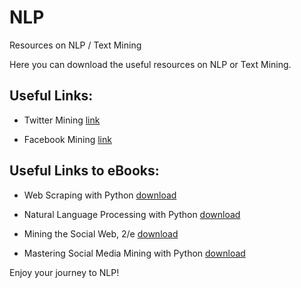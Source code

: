 # NLP
Resources on NLP / Text Mining

Here you can download the useful resources on NLP or Text Mining.

## Useful Links:

* Twitter Mining [link](https://marcobonzanini.com/2015/03/02/mining-twitter-data-with-python-part-1/)

* Facebook Mining [link](https://towardsdatascience.com/how-to-use-facebook-graph-api-and-extract-data-using-python-1839e19d6999)


## Useful Links to eBooks:

* Web Scraping with Python [download](https://yanfei.site/docs/dpsa/references/PyWebScrapingBook.pdf)

* Natural Language Processing with Python [download](http://www.datascienceassn.org/sites/default/files/Natural%20Language%20Processing%20with%20Python.pdf)

* Mining the Social Web, 2/e [download](https://www.webpages.uidaho.edu/~stevel/504/Mining-the-Social-Web-2nd-Edition.pdf)

* Mastering Social Media Mining with Python [download](https://github.com/zll17/syncrepo/blob/master/Mastering%20Social%20Media%20Mining%20with%20Python.pdf)
 

Enjoy your journey to NLP!
